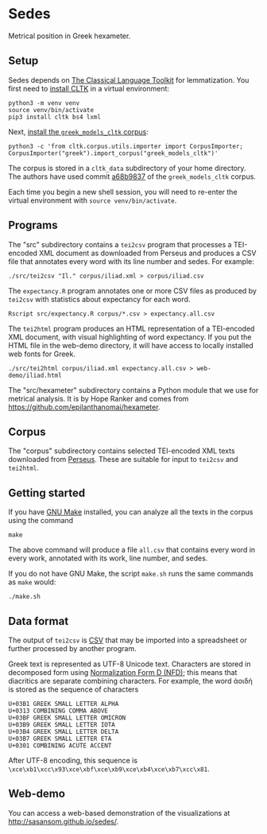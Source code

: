 # Sedes

Metrical position in Greek hexameter.


## Setup

Sedes depends on [The Classical Language Toolkit](http://cltk.org/)
for lemmatization.
You first need to [install CLTK](https://docs.cltk.org/en/latest/installation.html)
in a virtual environment:
```
python3 -m venv venv
source venv/bin/activate
pip3 install cltk bs4 lxml
```

Next, [install the `greek_models_cltk` corpus](https://docs.cltk.org/en/latest/importing_corpora.html):
```
python3 -c 'from cltk.corpus.utils.importer import CorpusImporter; CorpusImporter("greek").import_corpus("greek_models_cltk")'
```

The corpus is stored in a `cltk_data` subdirectory of your home directory.
The authors have used commit
[a68b9837](https://github.com/cltk/grc_models_cltk/commit/a68b983734d34df16fd49661f11c4ea037ab173a)
of the `greek_models_cltk` corpus.

Each time you begin a new shell session, you will need to re-enter
the virtual environment with `source venv/bin/activate`.

## Programs

The "src" subdirectory contains a `tei2csv` program
that processes a TEI-encoded XML document as downloaded from Perseus
and produces a CSV file that annotates every word with
its line number and sedes. For example:
```
./src/tei2csv "Il." corpus/iliad.xml > corpus/iliad.csv
```

The `expectancy.R` program annotates one or more CSV files
as produced by `tei2csv` with statistics about expectancy for each word.
```
Rscript src/expectancy.R corpus/*.csv > expectancy.all.csv
```

The `tei2html` program produces an HTML representation of
a TEI-encoded XML document, with visual highlighting of word expectancy.
If you put the HTML file in the web-demo directory,
it will have access to locally installed web fonts for Greek.
```
./src/tei2html corpus/iliad.xml expectancy.all.csv > web-demo/iliad.html
```

The "src/hexameter" subdirectory contains a Python module
that we use for metrical analysis.
It is by Hope Ranker and comes from https://github.com/epilanthanomai/hexameter.


## Corpus

The "corpus" subdirectory contains selected TEI-encoded XML texts downloaded from
[Perseus](https://www.perseus.tufts.edu/hopper/).
These are suitable for input to `tei2csv` and `tei2html`.


## Getting started

If you have [GNU Make](https://www.gnu.org/software/make/) installed,
you can analyze all the texts in the corpus using the command
```
make
```

The above command will produce a file `all.csv` that contains
every word in every work, annotated with its work, line number, and sedes.

If you do not have GNU Make, the script `make.sh` runs the
same commands as `make` would:
```
./make.sh
```


## Data format

The output of `tei2csv` is
[CSV](https://en.wikipedia.org/wiki/Comma-separated_values)
that may be imported into a spreadsheet or further processed
by another program.

Greek text is represented as UTF-8 Unicode text.
Characters are stored in decomposed form using
[Normalization Form D (NFD)](https://jktauber.com/articles/python-unicode-ancient-greek/#normalization);
this means that diacritics are separate
combining characters.
For example, the word ἀοιδή is stored as the sequence of characters
```
U+03B1 GREEK SMALL LETTER ALPHA
U+0313 COMBINING COMMA ABOVE
U+03BF GREEK SMALL LETTER OMICRON
U+03B9 GREEK SMALL LETTER IOTA
U+03B4 GREEK SMALL LETTER DELTA
U+03B7 GREEK SMALL LETTER ETA
U+0301 COMBINING ACUTE ACCENT
```
After UTF-8 encoding, this sequence is
`\xce\xb1\xcc\x93\xce\xbf\xce\xb9\xce\xb4\xce\xb7\xcc\x81`.

## Web-demo

You can access a web-based demonstration of the visualizations at http://sasansom.github.io/sedes/.
